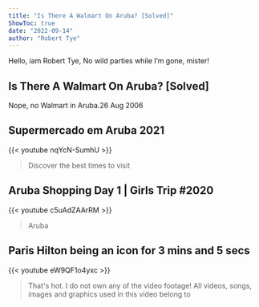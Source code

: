 ```yaml
---
title: "Is There A Walmart On Aruba? [Solved]"
ShowToc: true 
date: "2022-09-14"
author: "Robert Tye" 
---
```


Hello, iam Robert Tye, No wild parties while I’m gone, mister!
## Is There A Walmart On Aruba? [Solved]
Nope, no Walmart in Aruba.26 Aug 2006

## Supermercado em Aruba 2021
{{< youtube nqYcN-SumhU >}}
>Discover the best times to visit 

## Aruba Shopping Day 1 | Girls Trip #2020
{{< youtube c5uAdZAArRM >}}
>Aruba

## Paris Hilton being an icon for 3 mins and 5 secs
{{< youtube eW9QF1o4yxc >}}
>That's hot. I do not own any of the video footage! All videos, songs, images and graphics used in this video belong to 

